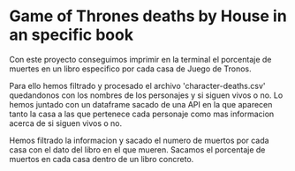 # Game of Thrones deaths by House in an specific book

Con este proyecto conseguimos imprimir en la terminal el porcentaje de muertes en un libro especifico por cada casa de Juego de Tronos.

Para ello hemos filtrado y procesado el archivo 'character-deaths.csv' quedandonos con los nombres de los personajes y si siguen vivos o no.
Lo hemos juntado con un dataframe sacado de una API en la que aparecen tanto la casa a las que pertenece cada personaje como mas informacion acerca de si siguen vivos o no.

Hemos filtrado la informacion y sacado el numero de muertos por cada casa con el dato del libro en el que mueren. Sacamos el porcentaje de muertos en cada casa dentro de un libro concreto.




